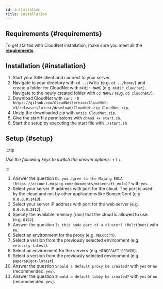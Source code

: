 ```yaml
---
id: installation
title: Installation
---
```


## Requirements {#requirements}
To get started with CloudNet installation, make sure you meet all the [**requirements**](requirements.md).
## Installation {#installation}
1. Start your SSH client and connect to your server.
2. Navigate to your directory with `cd ../PATH/` (e.g. `cd ../home/`) and create a folder for CloudNet with `mkdir NAME` (e.g. `mkdir cloudnet`). Navigate to the newly created folder with `cd NAME/` (e.g. `cd cloudnet/`).
3. Download CloudNet with `curl -O https://github.com/CloudNetService/CloudNet-v3/releases/latest/download/CloudNet.zip CloudNet.zip`.
4. Unzip the downloaded zip with `unzip CloudNet.zip`.
5. Give the start file permissions with `chmod +x start.sh`.
6. Start the setup by executing the start file with `./start.sh`
## Setup {#setup}

:::tip

*Use the following keys to switch the answer options:* <kbd>↑</kbd> / <kbd>↓</kbd>

:::

1. Answer the question `Do you agree to the Mojang EULA (https://account.mojang.com/documents/minecraft_eula)?` with `yes`.
2. Select your server IP address with port for the cloud. The port is used by the cloud and not by other applications like BungeeCord (e.g. `0.0.0.0:1410`).
3. Select your server IP address with port for the web server (e.g. `0.0.0.0:2812`).
4. Specify the available memory (ram) that the cloud is allowed to use. (e.g. `8192`).
5. Answer the question `Is this node part of a cluster? (MultiRoot)` with `no`.
6. Select an environment for the proxy (e.g. `VELOCITY`).
7. Select a version from the previously selected environment (e.g. `velocity-latest`).
8. Select an environment for the servers (e.g. `MINECRAFT_SERVER`).
9. Select a version from the previously selected environment (e.g. `paperspigot-latest`).
10. Answer the question `Should a default proxy be created?` with `yes` or `no` (recommended: `yes`).
11. Answer the question `Should a default lobby be created?` with `yes` or `no` (recommended: `yes`).